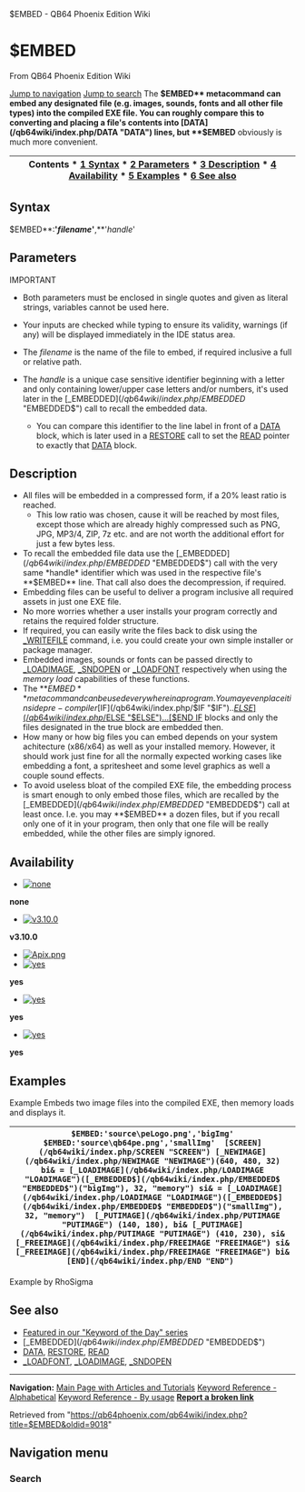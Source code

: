 


$EMBED - QB64 Phoenix Edition Wiki








# $EMBED



From QB64 Phoenix Edition Wiki



[Jump to navigation](#mw-head)
[Jump to search](#searchInput)
The **$EMBED** metacommand can embed any designated file (e.g. images, sounds, fonts and all other file types) into the compiled EXE file. You can roughly compare this to converting and placing a file's contents into [DATA](/qb64wiki/index.php/DATA "DATA") lines, but **$EMBED** obviously is much more convenient.


  






| Contents * [1 Syntax](#Syntax) * [2 Parameters](#Parameters) * [3 Description](#Description) * [4 Availability](#Availability) * [5 Examples](#Examples) * [6 See also](#See_also) |
| --- |


## Syntax


$EMBED**:**'*filename*'**,**'*handle*'
  




## Parameters


IMPORTANT

* Both parameters must be enclosed in single quotes and given as literal strings, variables cannot be used here.
* Your inputs are checked while typing to ensure its validity, warnings (if any) will be displayed immediately in the IDE status area.

* The *filename* is the name of the file to embed, if required inclusive a full or relative path.
* The *handle* is a unique case sensitive identifier beginning with a letter and only containing lower/upper case letters and/or numbers, it's used later in the [\_EMBEDDED$](/qb64wiki/index.php/EMBEDDED$ "EMBEDDED$") call to recall the embedded data.
	+ You can compare this identifier to the line label in front of a [DATA](/qb64wiki/index.php/DATA "DATA") block, which is later used in a [RESTORE](/qb64wiki/index.php/RESTORE "RESTORE") call to set the [READ](/qb64wiki/index.php/READ "READ") pointer to exactly that [DATA](/qb64wiki/index.php/DATA "DATA") block.


  




## Description


* All files will be embedded in a compressed form, if a 20% least ratio is reached.
	+ This low ratio was chosen, cause it will be reached by most files, except those which are already highly compressed such as PNG, JPG, MP3/4, ZIP, 7z etc. and are not worth the additional effort for just a few bytes less.
* To recall the embedded file data use the [\_EMBEDDED$](/qb64wiki/index.php/EMBEDDED$ "EMBEDDED$") call with the very same *handle* identifier which was used in the respective file's **$EMBED** line. That call also does the decompression, if required.
* Embedding files can be useful to deliver a program inclusive all required assets in just one EXE file.
* No more worries whether a user installs your program correctly and retains the required folder structure.
* If required, you can easily write the files back to disk using the [\_WRITEFILE](/qb64wiki/index.php/WRITEFILE "WRITEFILE") command, i.e. you could create your own simple installer or package manager.
* Embedded images, sounds or fonts can be passed directly to [\_LOADIMAGE](/qb64wiki/index.php/LOADIMAGE "LOADIMAGE"), [\_SNDOPEN](/qb64wiki/index.php/SNDOPEN "SNDOPEN") or [\_LOADFONT](/qb64wiki/index.php/LOADFONT "LOADFONT") respectively when using the *memory load* capabilities of these functions.
* The **$EMBED** metacommand can be used everywhere in a program. You may even place it inside pre-compiler [$IF](/qb64wiki/index.php/$IF "$IF")..[$ELSE](/qb64wiki/index.php/$ELSE "$ELSE")...[$END IF](/qb64wiki/index.php/$END_IF "$END IF") blocks and only the files designated in the true block are embedded then.
* How many or how big files you can embed depends on your system achitecture (x86/x64) as well as your installed memory. However, it should work just fine for all the normally expected working cases like embedding a font, a spritesheet and some level graphics as well a couple sound effects.
* To avoid useless bloat of the compiled EXE file, the embedding process is smart enough to only embed those files, which are recalled by the [\_EMBEDDED$](/qb64wiki/index.php/EMBEDDED$ "EMBEDDED$") call at least once. I.e. you may **$EMBED** a dozen files, but if you recall only one of it in your program, then only that one file will be really embedded, while the other files are simply ignored.


  




## Availability


* [![none](/qb64wiki/images/9/91/Qb64.png)](/qb64wiki/index.php/File:Qb64.png "none")

**none**
* [![v3.10.0](/qb64wiki/images/0/07/Qbpe.png)](/qb64wiki/index.php/File:Qbpe.png "v3.10.0")

**v3.10.0**
* [![Apix.png](/qb64wiki/images/5/5f/Apix.png)](/qb64wiki/index.php/File:Apix.png)
* [![yes](/qb64wiki/images/2/29/Win.png)](/qb64wiki/index.php/File:Win.png "yes")

**yes**
* [![yes](/qb64wiki/images/7/7a/Lnx.png)](/qb64wiki/index.php/File:Lnx.png "yes")

**yes**
* [![yes](/qb64wiki/images/2/22/Osx.png)](/qb64wiki/index.php/File:Osx.png "yes")

**yes**


  




## Examples


Example
Embeds two image files into the compiled EXE, then memory loads and displays it.


| ``` $EMBED:'source\peLogo.png','bigImg' $EMBED:'source\qb64pe.png','smallImg'  [SCREEN](/qb64wiki/index.php/SCREEN "SCREEN") [_NEWIMAGE](/qb64wiki/index.php/NEWIMAGE "NEWIMAGE")(640, 480, 32)  bi& = [_LOADIMAGE](/qb64wiki/index.php/LOADIMAGE "LOADIMAGE")([_EMBEDDED$](/qb64wiki/index.php/EMBEDDED$ "EMBEDDED$")("bigImg"), 32, "memory") si& = [_LOADIMAGE](/qb64wiki/index.php/LOADIMAGE "LOADIMAGE")([_EMBEDDED$](/qb64wiki/index.php/EMBEDDED$ "EMBEDDED$")("smallImg"), 32, "memory")  [_PUTIMAGE](/qb64wiki/index.php/PUTIMAGE "PUTIMAGE") (140, 180), bi& [_PUTIMAGE](/qb64wiki/index.php/PUTIMAGE "PUTIMAGE") (410, 230), si&  [_FREEIMAGE](/qb64wiki/index.php/FREEIMAGE "FREEIMAGE") si& [_FREEIMAGE](/qb64wiki/index.php/FREEIMAGE "FREEIMAGE") bi&  [END](/qb64wiki/index.php/END "END")  ``` |
| --- |


Example by RhoSigma
  




## See also


* [Featured in our "Keyword of the Day" series](https://qb64phoenix.com/forum/showthread.php?tid=2740)
* [\_EMBEDDED$](/qb64wiki/index.php/EMBEDDED$ "EMBEDDED$")
* [DATA](/qb64wiki/index.php/DATA "DATA"), [RESTORE](/qb64wiki/index.php/RESTORE "RESTORE"), [READ](/qb64wiki/index.php/READ "READ")
* [\_LOADFONT](/qb64wiki/index.php/LOADFONT "LOADFONT"), [\_LOADIMAGE](/qb64wiki/index.php/LOADIMAGE "LOADIMAGE"), [\_SNDOPEN](/qb64wiki/index.php/SNDOPEN "SNDOPEN")


  






---


**Navigation:**
[Main Page with Articles and Tutorials](/qb64wiki/index.php/Main_Page "Main Page")
[Keyword Reference - Alphabetical](/qb64wiki/index.php/Keyword_Reference_-_Alphabetical "Keyword Reference - Alphabetical")
[Keyword Reference - By usage](/qb64wiki/index.php/Keyword_Reference_-_By_usage "Keyword Reference - By usage")
**[Report a broken link](https://qb64phoenix.com/forum/showthread.php?tid=2800)**  





Retrieved from "<https://qb64phoenix.com/qb64wiki/index.php?title=$EMBED&oldid=9018>"




## Navigation menu








### Search






















